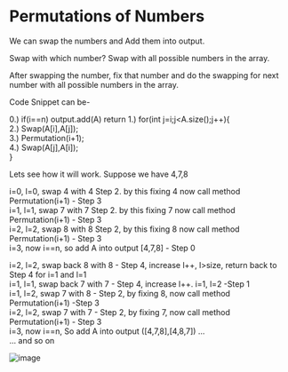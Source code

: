 # Permutations of Numbers #

We can swap the numbers and Add them into output.

Swap with which number? Swap with all possible numbers in the array.

After swapping the number, fix that number and do the swapping for next number with all possible numbers in the array.

Code Snippet can be-  

0.) if(i==n) output.add(A) return
1.) for(int j=i;j<A.size();j++){  
2.) Swap(A[i],A[j]);  
3.) Permutation(i+1);  
4.) Swap(A[j],A[i]);  
    }  

Lets see how it will work. Suppose we have 4,7,8

i=0, l=0, swap 4 with 4 Step 2. by this fixing 4 now call method Permutation(i+1) - Step 3  
i=1, l=1, swap 7 with 7 Step 2. by this fixing 7 now call method Permutation(i+1) - Step 3  
i=2, l=2, swap 8 with 8 Step 2, by this fixing 8 now call method Permutation(i+1) - Step 3  
i=3, now i==n, so add A into output [4,7,8] - Step 0  

i=2, l=2, swap back 8 with 8 - Step 4, increase l++, l>size, return back to Step 4 for i=1 and l=1  
i=1, l=1, swap back 7 with 7 - Step 4, increase l++. i=1, l=2 -Step 1  
i=1, l=2, swap 7 with 8 - Step 2, by fixing 8, now call method Permutation(i+1) -Step 3  
i=2, l=2, swap 7 with 7 - Step 2, by fixing 7, now call method Permutation(i+1) - Step 3  
i=3, now i==n, So add A into output ([4,7,8],[4,8,7])
...   
... and so on   

![image](https://user-images.githubusercontent.com/83850703/187930096-8b44dd73-b5cc-4da4-bc6d-25cff23e20ef.png)


